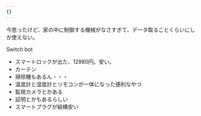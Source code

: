 ```yaml
---
{}
---
```

  

今思ったけど、家の中に制御する機械がなさすぎて、データ取ることくらいにしか使えない。

Switch bot

- スマートロックが出た、12980円。安い。
- カーテン
- 掃除機もあるん・・・
- 温度計と湿度計とリモコンが一体になった便利なやつ
- 監視カメラとかある
- 証明とかもあるらしい
- スマートプラグが結構安い